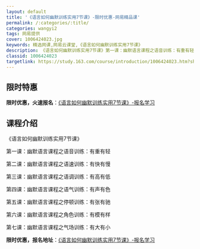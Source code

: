 ```yaml
---
layout: default
title: '《语言如何幽默训练实用7节课》-限时优惠-网易精品课'
permalink: /:categories/:title/
categories: wangyi2
tags: 网易提供
cover: 1006424023.jpg
keywords: 精选网课,网易云课堂,《语言如何幽默训练实用7节课》
description: 《语言如何幽默训练实用7节课》第一课：幽默语言课程之语音训练：有重有轻第二课：幽默语言课程之语速训练：有快有慢第三课：幽
classid: 1006424023
targetlink: https://study.163.com/course/introduction/1006424023.htm?share=1&shareId=1025206652&utm_campaign=share&utm_medium=iphoneShare&utm_source=&utm_u=1025206652
---
```


## 限时特惠

**限时优惠，火速报名**：[《语言如何幽默训练实用7节课》-报名学习](https://study.163.com/course/introduction/1006424023.htm?share=1&shareId=1025206652&utm_campaign=share&utm_medium=iphoneShare&utm_source=&utm_u=1025206652)

## 课程介绍

《语言如何幽默训练实用7节课》



第一课：幽默语言课程之语音训练：有重有轻

第二课：幽默语言课程之语速训练：有快有慢

第三课：幽默语言课程之语调训练：有高有低

第四课：幽默语言课程之语气训练：有声有色

第五课：幽默语言课程之停顿训练：有张有驰

第六课：幽默语言课程之角色训练：有模有样

第七课：幽默语言课程之气场训练：有大有小

**限时优惠，报名地址**：[《语言如何幽默训练实用7节课》-报名学习](https://study.163.com/course/introduction/1006424023.htm?share=1&shareId=1025206652&utm_campaign=share&utm_medium=iphoneShare&utm_source=&utm_u=1025206652)

